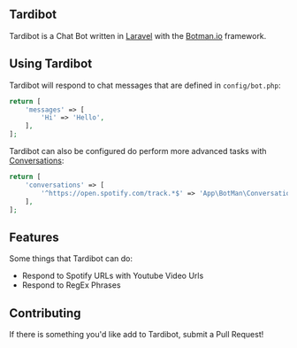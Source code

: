 ## Tardibot

Tardibot is a Chat Bot written in [Laravel](https://laravel.com/) with the [Botman.io](https://botman.io) framework.

## Using Tardibot

Tardibot will respond to chat messages that are defined in `config/bot.php`:

```php
return [
    'messages' => [
        'Hi' => 'Hello',
    ],
];
```

Tardibot can also be configured do perform more advanced tasks with [Conversations](https://botman.io/2.0/conversations):

```php
return [
    'conversations' => [
        '^https://open.spotify.com/track.*$' => 'App\BotMan\Conversation\SpotifyUrlConversation@convertUrl'
    ],
];
```

## Features

Some things that Tardibot can do:

* Respond to Spotify URLs with Youtube Video Urls
* Respond to RegEx Phrases

## Contributing

If there is something you'd like add to Tardibot, submit a Pull Request!
